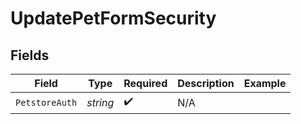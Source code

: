 # UpdatePetFormSecurity


## Fields

| Field              | Type               | Required           | Description        | Example            |
| ------------------ | ------------------ | ------------------ | ------------------ | ------------------ |
| `PetstoreAuth`     | *string*           | :heavy_check_mark: | N/A                |                    |